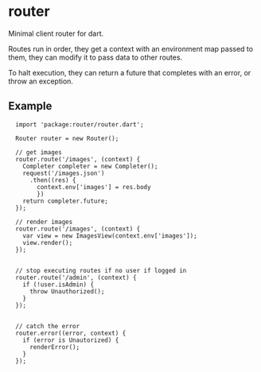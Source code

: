 router
======

Minimal client router for dart.

Routes run in order, they get a context with an environment map passed to them, they can modify it to pass data to other routes.

To halt execution, they can return a future that completes with an error, or throw an exception.


## Example

```
  import 'package:router/router.dart';
  
  Router router = new Router();
  
  // get images
  router.route('/images', (context) {
    Completer completer = new Completer();
    request('/images.json')
      .then((res) {
        context.env['images'] = res.body
        })
    return completer.future;
  });
    
  // render images
  router.route('/images', (context) {
    var view = new ImagesView(context.env['images']);
    view.render();
  });
  
    
  // stop executing routes if no user if logged in
  router.route('/admin', (context) {
    if (!user.isAdmin) {
      throw Unauthorized();
    }
  });
  
  
  // catch the error
  router.error((error, context) {
    if (error is Unautorized) {
      renderError();
    }
  });
  
```
  
